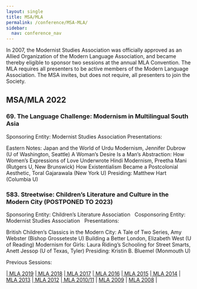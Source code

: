```yaml
---
layout: single
title: MSA/MLA
permalink: /conference/MSA-MLA/
sidebar:
  nav: conference_nav
---
```


In 2007, the Modernist Studies Association was officially approved as an Allied Organization of the Modern Language Association, and became thereby eligible to sponsor two sessions at the annual MLA Convention. The MLA requires all presenters to be active members of the Modern Language Association. The MSA invites, but does not require, all presenters to join the Society.
<h2>MSA/MLA 2022</h2>
<h3>69. The Language Challenge: Modernism in Multilingual South Asia</h3>
Sponsoring Entity: Modernist Studies Association
Presentations:

Eastern Notes: Japan and the World of Urdu Modernism, Jennifer Dubrow (U of Washington, Seattle)
A Woman’s Desire Is a Man’s Abstraction: How Women’s Expressions of Love Underwrote Hindi Modernism, Preetha Mani (Rutgers U, New Brunswick)
How Existentialism Became a Postcolonial Aesthetic, Toral Gajarawala (New York U)
Presiding:
Matthew Hart (Columbia U)
<h3>583. Streetwise: Children’s Literature and Culture in the Modern City (POSTPONED TO 2023)</h3>
Sponsoring Entity: Children’s Literature Association  
Cosponsoring Entity: Modernist Studies Association  
Presentations:

British Children’s Classics in the Modern City: A Tale of Two Series, Amy Webster (Bishop Grosseteste U)
Building a Better London, Elizabeth West (U of Reading)
Modernism for Girls: Laura Riding’s Schooling for Street Smarts, Anett Jessop (U of Texas, Tyler)
Presiding:
Kristin B. Bluemel (Monmouth U)
<p>Previous Sessions: </p>
<p>|<a href="/msa/conference/MSA-MLA/MLA2019/"> MLA 2019</a> |<a
		href="/msa/conference/MSA-MLA/MLA2018/"> MLA 2018</a> |<a
		href="/msa/conference/MSA-MLA/MLA2017/"> MLA 2017</a> |<a
		href="/msa/conference/MSA-MLA/MLA2016/"> MLA 2016</a> |<a
		href="/msa/conference/MSA-MLA/MLA2015/"> MLA 2015</a> |<a
		href="/msa/conference/MSA-MLA/MLA2014/"> MLA 2014</a> |<a
		href="/msa/conference/MSA-MLA/MLA2013/"> MLA 2013</a> |<a
		href="/msa/conference/MSA-MLA/MLA2012/"> MLA 2012</a> |<a
		href="/msa/conference/MSA-MLA/MLA2010-11/"> MLA 2010/11</a> | <a
		href="/msa/conference/MSA-MLA/MLA2009/">MLA 2009</a> | <a
		href="/msa/conference/MSA-MLA/MLA2008/">MLA 2008</a> |</p>